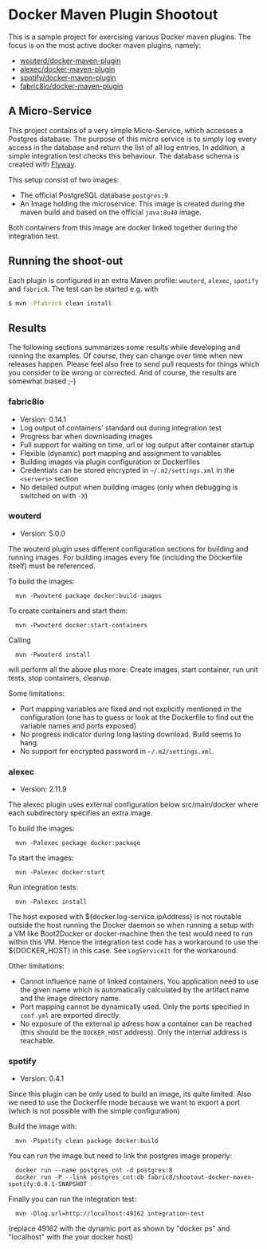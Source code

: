 # Docker Maven Plugin Shootout

 This is a sample project for exercising various Docker maven plugins. The focus is on the
 most active docker maven plugins, namely:

 * [wouterd/docker-maven-plugin](https://github.com/wouterd/docker-maven-plugin)
 * [alexec/docker-maven-plugin](https://github.com/alexec/docker-maven-plugin)
 * [spotify/docker-maven-plugin](https://github.com/spotify/docker-maven-plugin)
 * [fabric8io/docker-maven-plugin](https://github.com/fabric8io/docker-maven-plugin)

## A Micro-Service

This project contains of a very simple Micro-Service, which accesses a Postgres database. The purpose of
this micro service is to simply log every access in the database and return the list of all log entries. In
addition, a simple integration test checks this behaviour. The database schema is created with [Flyway](http://flywaydb.org/).

This setup consist of two images:

* The official PostgreSQL database `postgres:9`
* An Image holding the microservice. This image is created during the maven build and based on the official `java:8u40` image.

Both containers from this image are docker linked together during the integration test.

## Running the shoot-out

Each plugin is configured in an extra Maven profile: `wouterd`, `alexec`, `spotify` and `fabric8`. The test can be started
e.g. with

````bash
$ mvn -Pfabric8 clean install
````

## Results

The following sections summarizes some results while developing and running the examples. Of course, they can change over time when new releases happen.
Please feel also free to send pull requests for things which you consider to be wrong or corrected. And of course, the results
are somewhat biased ;-)

### fabric8io

* Version: 0.14.1
* Log output of containers' standard out during integration test
* Progress bar when downloading images
* Full support for waiting on time, url or log output after container startup
* Flexible (dynamic) port mapping and assignment to variables
* Building images via plugin configuration or Dockerfiles
* Credentials can be stored encrypted in `~/.m2/settings.xml` in the `<servers>` section
* No detailed output when building images (only when debugging is switched on with `-X`)

### wouterd

* Version: 5.0.0

The wouterd plugin uses different configuration sections for building and running images. 
For building images every file (including the Dockerfile itself) must be referenced.

To build the images:

      mvn -Pwouterd package docker:build-images

To create containers and start them:

      mvn -Pwouterd docker:start-containers

Calling

      mvn -Pwouterd install

will perform all the above plus more: Create images, start container, run unit tests, stop containers, 
cleanup.

Some limitations:

* Port mapping variables are fixed and not explicitly mentioned in the configuration (one has to guess or look 
  at the Dockerfile to find out the variable names and ports exposed)
* No progress indicator during long lasting download. Build seems to hang.
* No support for encrypted password in `~/.m2/settings.xml`.

### alexec

* Version: 2.11.9

The alexec plugin uses external configuration below src/main/docker where each subdirectory
specifies an extra image.

To build the images:

      mvn -Palexec package docker:package

To start the images:

      mvn -Palexec docker:start

Run integration tests:

      mvn -Palexec install
      
The host exposed with ${docker.log-service.ipAddress} is not routable outside the host running
the Docker daemon so when running a setup with a VM like Boot2Docker or docker-machine then the
test would need to run within this VM. Hence the integration test code has a workaround to use
the ${DOCKER_HOST} in this case. See `LogServiceIt` for the workaround. 

Other limitations:

* Cannot influence name of linked containers. You application need to use the given name which
  is automatically calculated by the artifact name and the image directory name.
* Port mapping cannot be dynamically used. Only the ports specified in `conf.yml` are exported
  directly.
* No exposure of the external ip adress how a container can be reached (this should be the `DOCKER_HOST`   address).  Only the internal address is reachable.

### spotify

* Version: 0.4.1

Since this plugin can be only used to build an image, its quite limited. Also we need to use
the Dockerfile mode because we want to export a port (which is not possible with the simple
configuration)

Build the image with:

      mvn -Pspotify clean package docker:build

You can run the image but need to link the postgres image properly:

      docker run --name postgres_cnt -d postgres:8
      docker run -P --link postgres_cnt:db fabric8/shootout-docker-maven-spotify:0.0.1-SNAPSHOT

Finally you can run the integration test:

      mvn -Dlog.url=http://localhost:49162 integration-test

(replace 49162 with the dynamic port as shown by "docker ps" and "localhost" with the your docker host)
